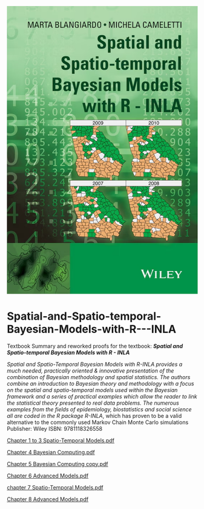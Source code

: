 ![Textbook.jpg](Textbook.jpg)

# Spatial-and-Spatio-temporal-Bayesian-Models-with-R---INLA
Textbook Summary and reworked proofs for the textbook:
**_Spatial and Spatio-temporal Bayesian Models with R - INLA_**

_Spatial and Spatio-Temporal Bayesian Models with R-INLA provides a much needed, practically oriented & innovative presentation of the combination of Bayesian methodology and spatial statistics. The authors combine an introduction to Bayesian theory and methodology with a focus on the spatial and spatio­-temporal models used within the Bayesian framework and a series of practical examples which allow the reader to link the statistical theory presented to real data problems. The numerous examples from the fields of epidemiology, biostatistics and social science all are coded in the R package R-INLA_, which has proven to be a valid alternative to the commonly used Markov Chain Monte Carlo simulations
Publisher: Wiley
ISBN: 9781118326558

[Chapter 1 to 3 Spatio-Temporal Models.pdf](Chapters/Chapter%201%20to%203%20Spatio-Temporal%20Models.pdf)

[Chapter 4 Bayesian Computing.pdf](Chapters/Chapter%204%20Bayesian%20Computing.pdf)

[Chapter 5 Bayesian Computing copy.pdf](Chapters/Chapter%204%20Bayesian%20Computing.pdf)

[Chapter 6 Advanced Models.pdf](Chapters/Chapter%206%20Advanced%20Models.pdf)

[chapter 7 Spatio-Temporal Models.pdf](Chapters/Chapter%207%20Spatio-Temporal%20Models.pdf)

[Chapter 8 Advanced Models.pdf](Chapters/Chapter%208%20Advanced%20Models.pdf)

